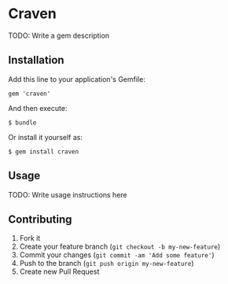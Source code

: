 # Craven

TODO: Write a gem description

## Installation

Add this line to your application's Gemfile:

    gem 'craven'

And then execute:

    $ bundle

Or install it yourself as:

    $ gem install craven

## Usage

TODO: Write usage instructions here

## Contributing

1. Fork it
2. Create your feature branch (`git checkout -b my-new-feature`)
3. Commit your changes (`git commit -am 'Add some feature'`)
4. Push to the branch (`git push origin my-new-feature`)
5. Create new Pull Request

